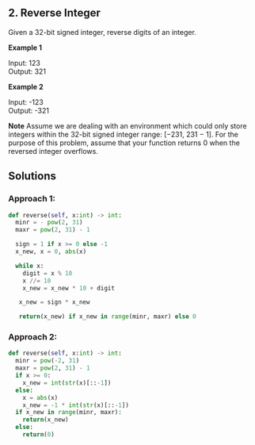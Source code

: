 ## 2. Reverse Integer
Given a 32-bit signed integer, reverse digits of an integer.  

**Example 1**

Input: 123  
Output: 321

**Example 2**

Input: -123   
Output: -321

**Note**
Assume we are dealing with an environment which could only store integers within the 32-bit signed integer range: [−231,  231 − 1]. 
For the purpose of this problem, assume that your function returns 0 when the reversed integer overflows.

## Solutions
### Approach 1: 
```python
def reverse(self, x:int) -> int:
  minr = - pow(2, 31)
  maxr = pow(2, 31) - 1

  sign = 1 if x >= 0 else -1
  x_new, x = 0, abs(x)

  while x:
    digit = x % 10
    x //= 10
    x_new = x_new * 10 + digit

   x_new = sign * x_new

   return(x_new) if x_new in range(minr, maxr) else 0
```

### Approach 2:
```python
def reverse(self, x:int) -> int:
  minr = pow(-2, 31)
  maxr = pow(2, 31) - 1
  if x >= 0:
    x_new = int(str(x)[::-1])
  else:
    x = abs(x)
    x_new = -1 * int(str(x)[::-1])
  if x_new in range(minr, maxr):
    return(x_new)
  else:
    return(0)
```
